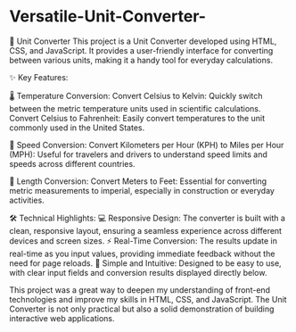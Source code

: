# Versatile-Unit-Converter-
🔄 Unit Converter
This project is a Unit Converter developed using HTML, CSS, and JavaScript. It provides a user-friendly interface for converting between various units, making it a handy tool for everyday calculations.

✨ Key Features:

🌡️ Temperature Conversion:
Convert Celsius to Kelvin: Quickly switch between the metric temperature units used in scientific calculations.
Convert Celsius to Fahrenheit: Easily convert temperatures to the unit commonly used in the United States.

🚗 Speed Conversion:
Convert Kilometers per Hour (KPH) to Miles per Hour (MPH): Useful for travelers and drivers to understand speed limits and speeds across different countries.

📏 Length Conversion:
Convert Meters to Feet: Essential for converting metric measurements to imperial, especially in construction or everyday activities.

🛠️ Technical Highlights:
💻 Responsive Design: The converter is built with a clean, responsive layout, ensuring a seamless experience across different devices and screen sizes.
⚡ Real-Time Conversion: The results update in real-time as you input values, providing immediate feedback without the need for page reloads.
🎯 Simple and Intuitive: Designed to be easy to use, with clear input fields and conversion results displayed directly below.


This project was a great way to deepen my understanding of front-end technologies and improve my skills in HTML, CSS, and JavaScript. The Unit Converter is not only practical but also a solid demonstration of building interactive web applications.
